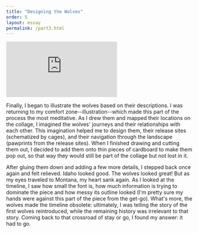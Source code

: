 ```yaml
---
title: "Designing the Wolves"
order: 5
layout: essay
permalink: /part3.html
---
```


<div class="iframe-wrapper">
     <iframe src="https://www.youtube.com/embed/PNXzYmDh7SA" frameborder="0" allowfullscreen></iframe>
</div>

Finally, I began to illustrate the wolves based on their descriptions. I was returning to my comfort zone--illustration--which made this part of the process the most meditative. As I drew them and mapped their locations on the collage, I imagined the wolves' journeys and their relationships with each other. This imagination helped me to design them, their release sites (schematized by cages), and their navigation through the landscape (pawprints from the release sites). When I finished drawing and cutting them out, I decided to add them onto thin pieces of cardboard to make them pop out, so that way they would still be part of the collage but not lost in it.  

After gluing them down and adding a few more details, I stepped back once again and felt relieved. Idaho looked good. The wolves looked great! But as my eyes traveled to Montana, my heart sank again. As I looked at the timeline, I saw how small the font is, how much information is trying to dominate the piece and how messy its outline looked (I'm pretty sure my hands were against this part of the piece from the get-go). What's more, the wolves made the timeline obsolete: ultimately, I was telling the story of the first wolves reintroduced, while the remaining history was irrelevant to that story. Coming back to that crossroad of stay or go, I found my answer: it had to go.